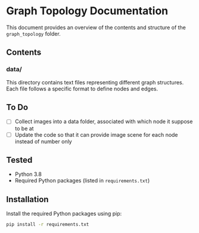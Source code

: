 # Graph Topology Documentation

This document provides an overview of the contents and structure of the `graph_topology` folder.

## Contents

### data/
This directory contains text files representing different graph structures. Each file follows a specific format to define nodes and edges.

<!-- ### scripts/
This directory includes Python scripts for analyzing and visualizing graph data.

- `analyze.py`: Script to perform various analyses on the graph data.
- `visualize.py`: Script to create visual representations of the graphs.

### results/
This directory stores the output of the analysis scripts, including CSV files with analysis results. -->

## To Do

- [ ] Collect images into a data folder, associated with which node it suppose to be at
- [ ] Update the code so that it can provide image scene for each node instead of number only

## Tested

- Python 3.8
- Required Python packages (listed in `requirements.txt`)

## Installation

Install the required Python packages using pip:
```sh
pip install -r requirements.txt
```
